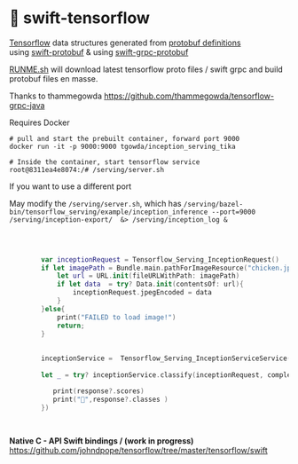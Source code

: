 #  🚀 swift-tensorflow    


 [Tensorflow](https://www.tensorflow.org) data structures generated from [protobuf definitions](https://github.com/tensorflow/tensorflow/tree/master/tensorflow/core/framework)  
 using [swift-protobuf](https://github.com/apple/swift-protobuf) &     using [swift-grpc-protobuf](https://github.com/grpc/grpc-swift)   


[RUNME.sh](RUNME.sh)  will  download latest tensorflow proto files / swift grpc and build protobuf files en masse. 

Thanks to thammegowda
https://github.com/thammegowda/tensorflow-grpc-java




Requires Docker


```
# pull and start the prebuilt container, forward port 9000
docker run -it -p 9000:9000 tgowda/inception_serving_tika

# Inside the container, start tensorflow service
root@8311ea4e8074:/# /serving/server.sh

```
If you want to use a different port

May modify the `/serving/server.sh`, which has
`/serving/bazel-bin/tensorflow_serving/example/inception_inference --port=9000 /serving/inception-export/  &> /serving/inception_log &`




```swift

   
        
        var inceptionRequest = Tensorflow_Serving_InceptionRequest()
        if let imagePath = Bundle.main.pathForImageResource("chicken.jpg"){
            let url = URL.init(fileURLWithPath: imagePath)
            if let data  = try? Data.init(contentsOf: url){
                inceptionRequest.jpegEncoded = data
            }
        }else{
            print("FAILED to load image!")
            return;
        }
        
     
        inceptionService =  Tensorflow_Serving_InceptionServiceService(address: "0.0.0.0:9000")
       
        let _ = try? inceptionService.classify(inceptionRequest, completion: { (response, result) in

           print(response?.scores)
           print("🐣",response?.classes )
        })
        
        

```


**Native C - API Swift bindings / (work in progress)**
https://github.com/johndpope/tensorflow/tree/master/tensorflow/swift




